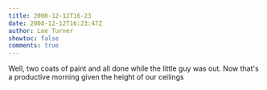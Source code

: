 ```yaml
---
title: 2008-12-12T16-23
date: 2008-12-12T16:23:47Z
author: Lee Turner
showtoc: false
comments: true
---
```


Well, two coats of paint and all done while the little guy was out.  Now that's a productive morning given the height of our ceilings

